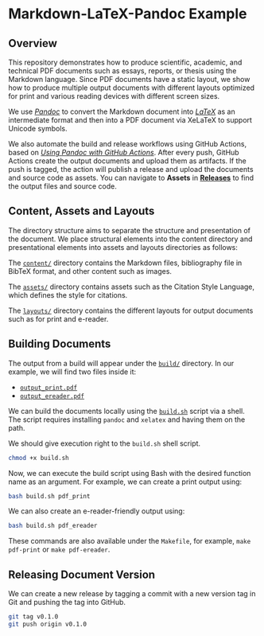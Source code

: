 # Markdown-LaTeX-Pandoc Example
## Overview
This repository demonstrates how to produce scientific, academic, and technical PDF documents such as essays, reports, or thesis using the Markdown language. Since PDF documents have a static layout, we show how to produce multiple output documents with different layouts optimized for print and various reading devices with different screen sizes.

We use [*Pandoc*](https://pandoc.org/) to convert the Markdown document into [*LaTeX*](https://www.latex-project.org/) as an intermediate format and then into a PDF document via XeLaTeX to support Unicode symbols.

We also automate the build and release workflows using GitHub Actions, based on [*Using Pandoc with GitHub Actions*](https://github.com/pandoc/pandoc-action-example). After every push, GitHub Actions create the output documents and upload them as artifacts. If the push is tagged, the action will publish a release and upload the documents and source code as assets. You can navigate to **Assets** in [**Releases**](https://github.com/jaantollander/markdown-latex-pandoc-example/releases) to find the output files and source code.


## Content, Assets and Layouts
The directory structure aims to separate the structure and presentation of the document. We place structural elements into the content directory and presentational elements into assets and layouts directories as follows:

The [`content/`](./content/) directory contains the Markdown files, bibliography file in BibTeX format, and other content such as images.

The [`assets/`](./assets/) directory contains assets such as the Citation Style Language, which defines the style for citations.

The [`layouts/`](./layouts/) directory contains the different layouts for output documents such as for print and e-reader.


## Building Documents
The output from a build will appear under the [`build/`](./build/) directory. In our example, we will find two files inside it:

- [`output_print.pdf`](./build/output_print.pdf)
- [`output_ereader.pdf`](./build/output_ereader.pdf)

We can build the documents locally using the [`build.sh`](./build.sh) script via a shell. The script requires installing `pandoc` and `xelatex` and having them on the path.

We should give execution right to the `build.sh` shell script.

```bash
chmod +x build.sh
```

Now, we can execute the build script using Bash with the desired function name as an argument. For example, we can create a print output using:

```bash
bash build.sh pdf_print
```

We can also create an e-reader-friendly output using:

```bash
bash build.sh pdf_ereader
```
These commands are also available under the `Makefile`, for example, `make pdf-print` or `make pdf-ereader`.


## Releasing Document Version
We can create a new release by tagging a commit with a new version tag in Git and pushing the tag into GitHub.

```bash
git tag v0.1.0
git push origin v0.1.0
```
